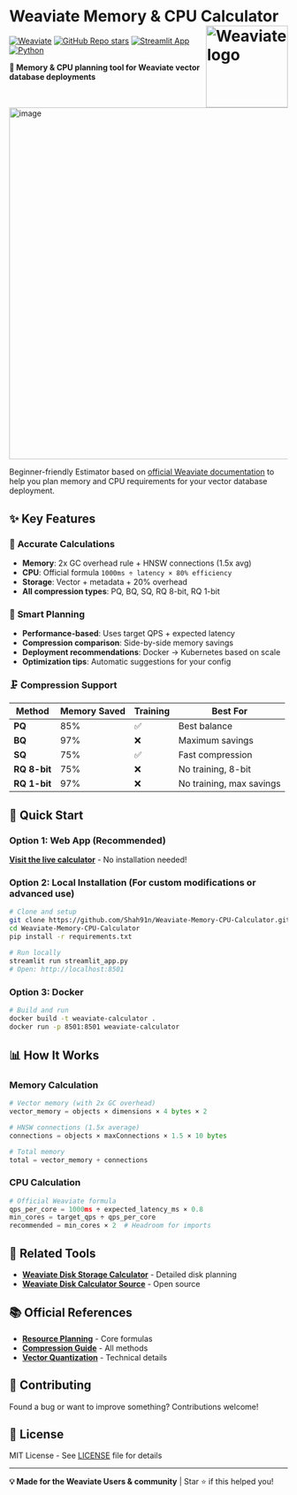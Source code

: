 # Weaviate Memory & CPU Calculator <img alt='Weaviate logo' src='https://weaviate.io/img/site/weaviate-logo-light.png' width='148' align='right' />

[![Weaviate](https://img.shields.io/static/v1?label=for&message=Weaviate%20%E2%9D%A4&color=green&style=flat-square)](https://weaviate.io/)
[![GitHub Repo stars](https://img.shields.io/github/stars/Shah91n/Weaviate-Memory-CPU-Calculator?style=social)](https://github.com/Shah91n/Weaviate-Memory-CPU-Calculator)
[![Streamlit App](https://img.shields.io/badge/Streamlit-FF4B4B?style=flat-square&logo=streamlit&logoColor=white)](https://weaviate-memory-cpu-calculator.streamlit.app/)
[![Python](https://img.shields.io/badge/Python-3.8+-blue?style=flat-square&logo=python&logoColor=white)](https://python.org)

**🎯 Memory & CPU planning tool for Weaviate vector database deployments**

<img width="1793" height="636" alt="image" src="https://github.com/user-attachments/assets/8fc89c48-59bd-4fdf-985b-2556c01e2837" />

Beginner-friendly Estimator based on [official Weaviate documentation](https://weaviate.io/developers/weaviate/concepts/resources) to help you plan memory and CPU requirements for your vector database deployment.

## ✨ Key Features

### 🧮 **Accurate Calculations**
- **Memory**: 2x GC overhead rule + HNSW connections (1.5x avg)
- **CPU**: Official formula `1000ms ÷ latency × 80% efficiency`
- **Storage**: Vector + metadata + 20% overhead
- **All compression types**: PQ, BQ, SQ, RQ 8-bit, RQ 1-bit

### 🎯 **Smart Planning**
- **Performance-based**: Uses target QPS + expected latency
- **Compression comparison**: Side-by-side memory savings
- **Deployment recommendations**: Docker → Kubernetes based on scale
- **Optimization tips**: Automatic suggestions for your config

### 🗜️ **Compression Support**
| Method | Memory Saved | Training | Best For |
|--------|--------------|----------|----------|
| **PQ** | 85% | ✅ | Best balance |
| **BQ** | 97% | ❌ | Maximum savings |
| **SQ** | 75% | ✅ | Fast compression |
| **RQ 8-bit** | 75% | ❌ | No training, 8-bit |
| **RQ 1-bit** | 97% | ❌ | No training, max savings |

## 🚀 Quick Start

### Option 1: Web App (Recommended)
**[Visit the live calculator](https://weaviate-memory-cpu-calculator.streamlit.app/)** - No installation needed!

### Option 2: Local Installation (For custom modifications or advanced use)

```bash
# Clone and setup
git clone https://github.com/Shah91n/Weaviate-Memory-CPU-Calculator.git
cd Weaviate-Memory-CPU-Calculator
pip install -r requirements.txt

# Run locally
streamlit run streamlit_app.py
# Open: http://localhost:8501
```

### Option 3: Docker

```bash
# Build and run
docker build -t weaviate-calculator .
docker run -p 8501:8501 weaviate-calculator
```

## 📊 How It Works

### Memory Calculation
```python
# Vector memory (with 2x GC overhead)
vector_memory = objects × dimensions × 4 bytes × 2

# HNSW connections (1.5x average)
connections = objects × maxConnections × 1.5 × 10 bytes

# Total memory
total = vector_memory + connections
```

### CPU Calculation
```python
# Official Weaviate formula
qps_per_core = 1000ms ÷ expected_latency_ms × 0.8
min_cores = target_qps ÷ qps_per_core
recommended = min_cores × 2  # Headroom for imports
```

## 🔗 Related Tools

- **[Weaviate Disk Storage Calculator](https://weaviate-disk-calculator.streamlit.app/)** - Detailed disk planning
- **[Weaviate Disk Calculator Source](https://github.com/Shah91n/Weaviate-Disk-Storage-Calculator)** - Open source

## 📚 Official References

- **[Resource Planning](https://weaviate.io/developers/weaviate/concepts/resources)** - Core formulas
- **[Compression Guide](https://weaviate.io/developers/weaviate/starter-guides/managing-resources/compression)** - All methods
- **[Vector Quantization](https://weaviate.io/developers/weaviate/concepts/vector-quantization)** - Technical details

## 🤝 Contributing

Found a bug or want to improve something? Contributions welcome!

## 📄 License

MIT License - See [LICENSE](LICENSE) file for details

---

**💡 Made for the Weaviate Users & community** | Star ⭐ if this helped you!
